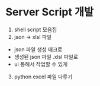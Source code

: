 # Server Script 개발
1. shell script 모음집
2. json -> xlsl 파일
  - json 파일 생성 매크로
  - 생성된 json 파일 .xlsl 파일로
  - ui 통해서 작업할 수 있게 
3. python excel 파일 다루기